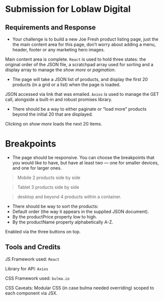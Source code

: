 # Submission for Loblaw Digital

## Requirements and Response
* Your challenge is to build a new Joe Fresh product listing page, just the the main content area for this page, don’t worry about adding a menu, header, footer or any marketing hero images.

Main content area is complete. `React` is used to hold three states: the original order of the JSON file, a scratchpad array used for sorting and a display array to manage the _show more_ or _pagination_.

* The page will take a JSON list of products, and display the first 20 products (in a grid or a list) when the page is loaded.

JSON accessed via link that was emailed. `Axios` is used to manage the GET call, alongside a built-in and robust promises library. 

* There should be a way to either paginate or “load more” products beyond the initial 20 that are displayed.

Clicking on _show more_ loads the next 20 items.


# Breakpoints
* The page should be responsive. You can choose the breakpoints that you would like to have, but have at least two — one for smaller devices, and one for larger ones.

> Mobile
> 2 products side by side

> Tablet
> 3 products side by side

> desktop and beyond
> 4 products within a container.

* There should be way to sort the products:
* Default order (the way it appears in the supplied JSON document).
* By the productPrice property low to high.
* By the productName property alphabetically A-Z.

Enabled via the three buttons on top. 


## Tools and Credits 

JS Framework used: `React`

Library for API: `Axios`

CSS Framework used: `bulma.io`

CSS Caveats: Modular CSS (in case bulma needed overriding) scoped to each component via JSX. 


